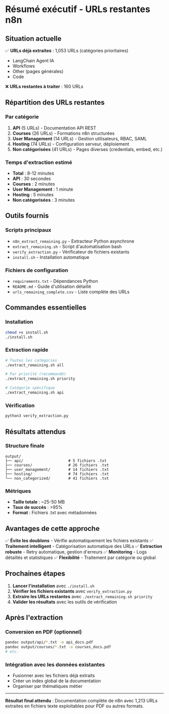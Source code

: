 # Résumé exécutif - URLs restantes n8n

## Situation actuelle

✅ **URLs déjà extraites** : 1,053 URLs (catégories prioritaires)
- LangChain Agent IA
- Workflows
- Other (pages générales)
- Code

❌ **URLs restantes à traiter** : 160 URLs

## Répartition des URLs restantes

### Par catégorie
1. **API** (5 URLs) - Documentation API REST
2. **Courses** (26 URLs) - Formations n8n structurées
3. **User Management** (14 URLs) - Gestion utilisateurs, RBAC, SAML
4. **Hosting** (74 URLs) - Configuration serveur, déploiement
5. **Non catégorisées** (41 URLs) - Pages diverses (credentials, embed, etc.)

### Temps d'extraction estimé
- **Total** : 8-12 minutes
- **API** : 30 secondes
- **Courses** : 2 minutes
- **User Management** : 1 minute
- **Hosting** : 5 minutes
- **Non catégorisées** : 3 minutes

## Outils fournis

### Scripts principaux
- `n8n_extract_remaining.py` - Extracteur Python asynchrone
- `extract_remaining.sh` - Script d'automatisation bash
- `verify_extraction.py` - Vérificateur de fichiers existants
- `install.sh` - Installation automatique

### Fichiers de configuration
- `requirements.txt` - Dépendances Python
- `README.md` - Guide d'utilisation détaillé
- `urls_remaining_complete.csv` - Liste complète des URLs

## Commandes essentielles

### Installation
```bash
chmod +x install.sh
./install.sh
```

### Extraction rapide
```bash
# Toutes les catégories
./extract_remaining.sh all

# Par priorité (recommandé)
./extract_remaining.sh priority

# Catégorie spécifique
./extract_remaining.sh api
```

### Vérification
```bash
python3 verify_extraction.py
```

## Résultats attendus

### Structure finale
```
output/
├── api/                    # 5 fichiers .txt
├── courses/                # 26 fichiers .txt
├── user_management/        # 14 fichiers .txt
├── hosting/                # 74 fichiers .txt
└── non_categorized/        # 41 fichiers .txt
```

### Métriques
- **Taille totale** : ~25-50 MB
- **Taux de succès** : >95%
- **Format** : Fichiers .txt avec métadonnées

## Avantages de cette approche

✅ **Évite les doublons** - Vérifie automatiquement les fichiers existants
✅ **Traitement intelligent** - Catégorisation automatique des URLs
✅ **Extraction robuste** - Retry automatique, gestion d'erreurs
✅ **Monitoring** - Logs détaillés et statistiques
✅ **Flexibilité** - Traitement par catégorie ou global

## Prochaines étapes

1. **Lancer l'installation** avec `./install.sh`
2. **Vérifier les fichiers existants** avec `verify_extraction.py`
3. **Extraire les URLs restantes** avec `./extract_remaining.sh priority`
4. **Valider les résultats** avec les outils de vérification

## Après l'extraction

### Conversion en PDF (optionnel)
```bash
pandoc output/api/*.txt -o api_docs.pdf
pandoc output/courses/*.txt -o courses_docs.pdf
# etc.
```

### Intégration avec les données existantes
- Fusionner avec les fichiers déjà extraits
- Créer un index global de la documentation
- Organiser par thématiques métier

---

**Résultat final attendu** : Documentation complète de n8n avec 1,213 URLs extraites en fichiers texte exploitables pour PDF ou autres formats.